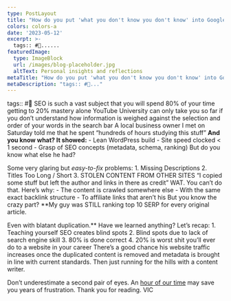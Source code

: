 ```yaml
---
type: PostLayout
title: "How do you put 'what you don't know you don't know' into Google"
colors: colors-a
date: '2023-05-12'
excerpt: >-
  tags:: #🤝......
featuredImage:
  type: ImageBlock
  url: /images/blog-placeholder.jpg
  altText: Personal insights and reflections
metaTitle: "How do you put 'what you don't know you don't know' into Google"
metaDescription: "tags:: #🤝..."
---
```

tags:: #🤝 SEO is such a vast subject that you will spend 80% of your time getting to 20% mastery alone YouTube University can only take you so far if you don’t understand how information is weighed against the selection and order of your words in the search bar A local business owner I met on Saturday told me that he spent “hundreds of hours studying this stuff” **And you know what? It showed:** - Lean WordPress build - Site speed clocked < 1 second - Grasp of SEO concepts (metadata, schema, ranking) But do you know what else he had?

Some very glaring but *easy-to-fix* problems: 1. Missing Descriptions 2. Titles Too Long / Short 3. STOLEN CONTENT FROM OTHER SITES “I copied some stuff but left the author and links in there as credit” WAT. You can’t do that. Here’s why: - The content is crawled somewhere else - With the same exact backlink structure - To affiliate links that aren’t his But you know the crazy part? **My guy was STILL ranking top 10 SERP for every original article.

Even with blatant duplication.** Have we learned anything? Let’s recap: 1. Teaching yourself SEO creates blind spots 2. Blind spots due to lack of search engine skill 3. 80% is done correct 4. 20% is worst shit you’ll ever do to a website in your career There’s a good chance his website traffic increases once the duplicated content is removed and metadata is brought in line with current standards. Then just running for the hills with a content writer.

Don’t underestimate a second pair of eyes. An [hour of our time](http://seobyvic.com/?utm_campaign=Methods%20%F0%9F%A4%9D%20Madness&utm_medium=email&utm_source=Revue%20newsletter) may save you years of frustration. Thank you for reading. VIC